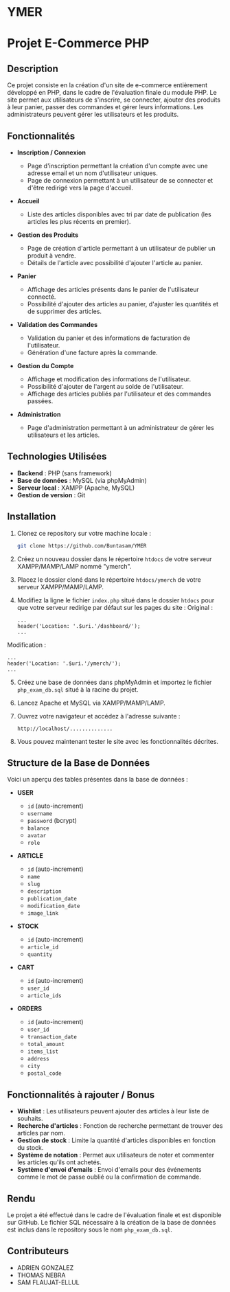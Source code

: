 # YMER

# Projet E-Commerce PHP

## Description

Ce projet consiste en la création d'un site de e-commerce entièrement développé en PHP, dans le cadre de l'évaluation finale du module PHP. Le site permet aux utilisateurs de s'inscrire, se connecter, ajouter des produits à leur panier, passer des commandes et gérer leurs informations. Les administrateurs peuvent gérer les utilisateurs et les produits.

## Fonctionnalités

- **Inscription / Connexion**
  - Page d'inscription permettant la création d'un compte avec une adresse email et un nom d'utilisateur uniques.
  - Page de connexion permettant à un utilisateur de se connecter et d'être redirigé vers la page d'accueil.
  
- **Accueil**
  - Liste des articles disponibles avec tri par date de publication (les articles les plus récents en premier).

- **Gestion des Produits**
  - Page de création d'article permettant à un utilisateur de publier un produit à vendre.
  - Détails de l'article avec possibilité d'ajouter l'article au panier.

- **Panier**
  - Affichage des articles présents dans le panier de l'utilisateur connecté.
  - Possibilité d'ajouter des articles au panier, d'ajuster les quantités et de supprimer des articles.
  
- **Validation des Commandes**
  - Validation du panier et des informations de facturation de l'utilisateur.
  - Génération d'une facture après la commande.

- **Gestion du Compte**
  - Affichage et modification des informations de l'utilisateur.
  - Possibilité d'ajouter de l'argent au solde de l'utilisateur.
  - Affichage des articles publiés par l'utilisateur et des commandes passées.

- **Administration**
  - Page d'administration permettant à un administrateur de gérer les utilisateurs et les articles.

## Technologies Utilisées

- **Backend** : PHP (sans framework)
- **Base de données** : MySQL (via phpMyAdmin)
- **Serveur local** : XAMPP (Apache, MySQL)
- **Gestion de version** : Git

## Installation

1. Clonez ce repository sur votre machine locale :
   ```bash
   git clone https://github.com/Buntasam/YMER
   ```

2. Créez un nouveau dossier dans le répertoire `htdocs` de votre serveur XAMPP/MAMP/LAMP nommé "ymerch".

3. Placez le dossier cloné dans le répertoire `htdocs/ymerch` de votre serveur XAMPP/MAMP/LAMP.

4. Modifiez la ligne le fichier `index.php` situé dans le dossier `htdocs` pour que votre serveur redirige par défaut sur les pages du site :
Original :
   ```
   ...
   header('Location: '.$uri.'/dashboard/');
   ...
   ```
Modification :
   ```
   ...
   header('Location: '.$uri.'/ymerch/');
   ...
   ```

5. Créez une base de données dans phpMyAdmin et importez le fichier `php_exam_db.sql` situé à la racine du projet.

6. Lancez Apache et MySQL via XAMPP/MAMP/LAMP.

7. Ouvrez votre navigateur et accédez à l'adresse suivante :
   ```
   http://localhost/..............
   ```

8. Vous pouvez maintenant tester le site avec les fonctionnalités décrites.

## Structure de la Base de Données

Voici un aperçu des tables présentes dans la base de données :

- **USER**
  - `id` (auto-increment)
  - `username`
  - `password` (bcrypt)
  - `balance`
  - `avatar`
  - `role`
  
- **ARTICLE**
  - `id` (auto-increment)
  - `name`
  - `slug`
  - `description`
  - `publication_date`
  - `modification_date`
  - `image_link`
  
- **STOCK**
  - `id` (auto-increment)
  - `article_id`
  - `quantity`
  
- **CART**
  - `id` (auto-increment)
  - `user_id`
  - `article_ids`
  
- **ORDERS**
  - `id` (auto-increment)
  - `user_id`
  - `transaction_date`
  - `total_amount`
  - `items_list`
  - `address`
  - `city`
  - `postal_code`

## Fonctionnalités à rajouter / Bonus

- **Wishlist** : Les utilisateurs peuvent ajouter des articles à leur liste de souhaits.
- **Recherche d'articles** : Fonction de recherche permettant de trouver des articles par nom.
- **Gestion de stock** : Limite la quantité d'articles disponibles en fonction du stock.
- **Système de notation** : Permet aux utilisateurs de noter et commenter les articles qu'ils ont achetés.
- **Système d'envoi d'emails** : Envoi d'emails pour des événements comme le mot de passe oublié ou la confirmation de commande.

## Rendu

Le projet a été effectué dans le cadre de l'évaluation finale et est disponible sur GitHub.
Le fichier SQL nécessaire à la création de la base de données est inclus dans le repository sous le nom `php_exam_db.sql`.

## Contributeurs

- ADRIEN GONZALEZ
- THOMAS NEBRA
- SAM FLAUJAT-ELLUL
